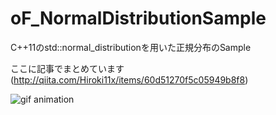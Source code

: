 # oF_NormalDistributionSample
C++11のstd::normal_distributionを用いた正規分布のSample

ここに記事でまとめています(http://qiita.com/Hiroki11x/items/60d51270f5c05949b8f8)

![gif animation](https://github.com/Hiroki11x/oF_NormalDistributionSample/raw/master/movie.gif)

